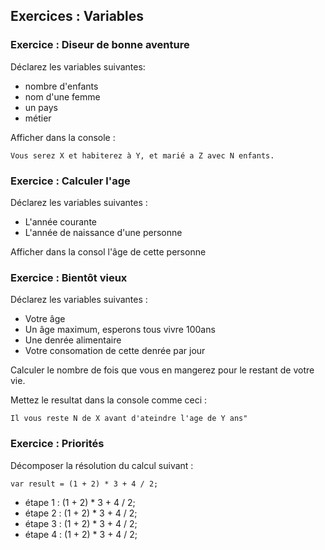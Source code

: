 ## Exercices : Variables

### Exercice  : Diseur de bonne aventure

Déclarez les variables suivantes: 
- nombre d'enfants
- nom d'une femme
- un pays
- métier

Afficher dans la console : 

`Vous serez X et habiterez à Y, et marié a Z avec N enfants.`

### Exercice : Calculer l'age

Déclarez les variables suivantes : 
* L'année courante
* L'année de naissance d'une personne

Afficher dans la consol l'âge de cette personne

### Exercice : Bientôt vieux

Déclarez les variables suivantes : 
* Votre âge 
* Un âge maximum, esperons tous vivre 100ans 
* Une denrée alimentaire 
* Votre consomation de cette denrée par jour

Calculer le nombre de fois que vous en mangerez pour le restant de votre vie.

Mettez le resultat dans la console comme ceci : 

`Il vous reste N de X avant d'ateindre l'age de Y ans"`

### Exercice : Priorités 

Décomposer la résolution du calcul suivant : 

`var result = (1 + 2) * 3 + 4 / 2;`

- étape 1 : (1 + 2) * 3 + 4 / 2;
- étape 2 : (1 + 2) * 3 + 4 / 2;
- étape 3 : (1 + 2) * 3 + 4 / 2;
- étape 4 : (1 + 2) * 3 + 4 / 2;








